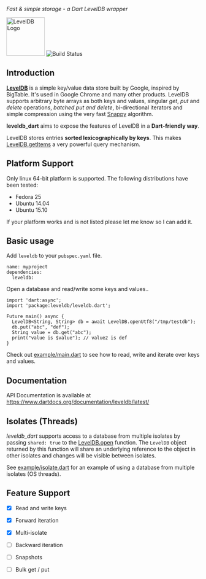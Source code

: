 *Fast & simple storage - a Dart LevelDB wrapper*

<img alt="LevelDB Logo" height="100" src="http://leveldb.org/img/logo.svg">

<img alt="Build Status" src="https://travis-ci.org/adamlofts/leveldb_dart.svg?branch=master">

Introduction
------------

**[LevelDB](https://github.com/google/leveldb)** is a simple key/value data store built by Google, inspired by BigTable. It's used in Google
Chrome and many other products. LevelDB supports arbitrary byte arrays as both keys and values, singular *get*, *put* and *delete*
operations, *batched put and delete*, bi-directional iterators and simple compression using the very fast
[Snappy](http://google.github.io/snappy/) algorithm.

**leveldb_dart** aims to expose the features of LevelDB in a **Dart-friendly way**.

LevelDB stores entries **sorted lexicographically by keys**. This makes [LevelDB.getItems](https://www.dartdocs.org/documentation/leveldb/latest/leveldb/LevelDB/getItems.html) a very powerful query mechanism.

Platform Support
----------------

Only linux 64-bit platform is supported. The following distributions have been tested:

* Fedora 25
* Ubuntu 14.04
* Ubuntu 15.10

If your platform works and is not listed please let me know so I can add it.

Basic usage
-----------

Add `leveldb` to your `pubspec.yaml` file.

```
name: myproject
dependencies:
  leveldb:
```

Open a database and read/write some keys and values..

```
import 'dart:async';
import 'package:leveldb/leveldb.dart';

Future main() async {
  LevelDB<String, String> db = await LevelDB.openUtf8("/tmp/testdb");
  db.put("abc", "def");
  String value = db.get("abc");
  print("value is $value"); // value2 is def
}
```
Check out [example/main.dart](example/main.dart) to see how to read, write and iterate over keys and values.

Documentation
-------------

API Documentation is available at https://www.dartdocs.org/documentation/leveldb/latest/

Isolates (Threads)
------------------

*leveldb_dart* supports access to a database from multiple isolates by passing
`shared: true` to the
[LevelDB.open](https://www.dartdocs.org/documentation/leveldb/latest/leveldb/LevelDB/open.html) function. The `LevelDB` object
returned by this function will share an underlying reference to the object in other isolates and changes will
be visible between isolates.

See [example/isolate.dart](example/isolate.dart) for an example of using a database from multiple isolates (OS threads).


Feature Support
---------------
- [x] Read and write keys
- [x] Forward iteration
- [x] Multi-isolate
- [ ] Backward iteration
- [ ] Snapshots
- [ ] Bulk get / put




